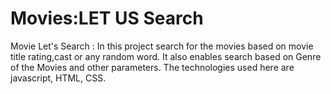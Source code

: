 # Movies:LET US Search
Movie Let's Search : 
In this project search for the movies based on movie title rating,cast or any random word.
It also enables search based on Genre of the Movies and other parameters.
The technologies used here are javascript, HTML, CSS.
